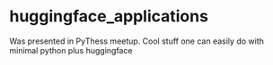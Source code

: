 # huggingface_applications
Was presented in PyThess meetup. Cool stuff one can easily do with minimal python plus huggingface
